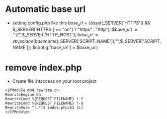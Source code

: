 # Automatic base url
* setting config.php like this
      $base_url = ((isset($_SERVER['HTTPS']) && $_SERVER['HTTPS'] == "on") ? "https" : "http");
      $base_url .= "://".$_SERVER['HTTP_HOST'];
      $base_url .= str_replace(basename($_SERVER['SCRIPT_NAME']),"",$_SERVER['SCRIPT_NAME']);
      $config['base_url'] = $base_url;


# remove index.php
   * Create file .htaccess on your root project

    <IfModule mod_rewrite.c>
    RewriteEngine On
    RewriteCond %{REQUEST_FILENAME} !-f
    RewriteCond %{REQUEST_FILENAME} !-d
    RewriteRule ^(.*)$ index.php/$1 [L]
    </IfModule>
